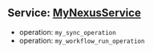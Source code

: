 ## Service: [MyNexusService](https://github.com/temporalio/samples-python/blob/main/hello_nexus/basic/service.py)
 - operation: `my_sync_operation`
 - operation: `my_workflow_run_operation`
